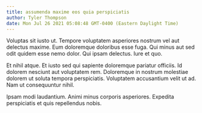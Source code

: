 ```yaml
---
title: assumenda maxime eos quia perspiciatis
author: Tyler Thompson
date: Mon Jul 26 2021 05:08:48 GMT-0400 (Eastern Daylight Time)
---
```

Voluptas sit iusto ut. Tempore voluptatem asperiores nostrum vel aut delectus maxime. Eum doloremque doloribus esse fuga. Qui minus aut sed odit quidem esse nemo dolor. Qui ipsam delectus. Iure et quo.

 Et nihil atque. Et iusto sed qui sapiente doloremque pariatur officiis. Id dolorem nesciunt aut voluptatem rem. Doloremque in nostrum molestiae dolorem ut soluta tempora perspiciatis. Voluptatem accusantium velit ut ad. Nam ut consequuntur nihil.

 Ipsam modi laudantium. Animi minus corporis asperiores. Expedita perspiciatis et quis repellendus nobis.